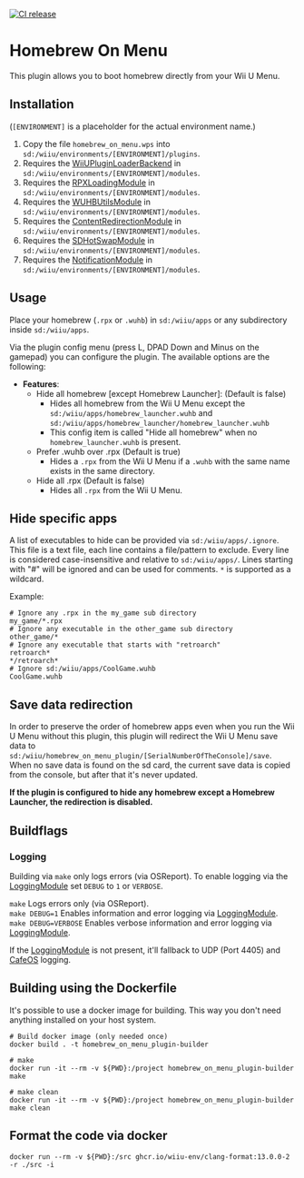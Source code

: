 [![CI release](https://github.com/wiiu-env/homebrew_on_menu_plugin/actions/workflows/ci.yml/badge.svg)](https://github.com/wiiu-env/homebrew_on_menu_plugin/actions/workflows/ci.yml)

# Homebrew On Menu

This plugin allows you to boot homebrew directly from your Wii U Menu.

## Installation
(`[ENVIRONMENT]` is a placeholder for the actual environment name.)

1. Copy the file `homebrew_on_menu.wps` into `sd:/wiiu/environments/[ENVIRONMENT]/plugins`.  
2. Requires the [WiiUPluginLoaderBackend](https://github.com/wiiu-env/WiiUPluginLoaderBackend) in `sd:/wiiu/environments/[ENVIRONMENT]/modules`.
3. Requires the [RPXLoadingModule](https://github.com/wiiu-env/RPXLoadingModule) in `sd:/wiiu/environments/[ENVIRONMENT]/modules`.
4. Requires the [WUHBUtilsModule](https://github.com/wiiu-env/WUHBUtilsModule) in `sd:/wiiu/environments/[ENVIRONMENT]/modules`.
5. Requires the [ContentRedirectionModule](https://github.com/wiiu-env/ContentRedirectionModule) in `sd:/wiiu/environments/[ENVIRONMENT]/modules`.
6. Requires the [SDHotSwapModule](https://github.com/wiiu-env/SDHotSwapModule) in `sd:/wiiu/environments/[ENVIRONMENT]/modules`.
7. Requires the [NotificationModule](https://github.com/wiiu-env/NotificationModule) in `sd:/wiiu/environments/[ENVIRONMENT]/modules`.

## Usage

Place your homebrew (`.rpx` or `.wuhb`) in `sd:/wiiu/apps` or any subdirectory inside `sd:/wiiu/apps`.

Via the plugin config menu (press L, DPAD Down and Minus on the gamepad) you can configure the plugin. The available options are the following:
- **Features**:
  - Hide all homebrew [except Homebrew Launcher]:  (Default is false)
    - Hides all homebrew from the Wii U Menu except the `sd:/wiiu/apps/homebrew_launcher.wuhb` and `sd:/wiiu/apps/homebrew_launcher/homebrew_launcher.wuhb`
    - This config item is called "Hide all homebrew" when no `homebrew_launcher.wuhb` is present.
  - Prefer .wuhb over .rpx (Default is true)
    - Hides a `.rpx` from the Wii U Menu if a `.wuhb` with the same name exists in the same directory.
  - Hide all .rpx (Default is false)
    - Hides all `.rpx` from the Wii U Menu.

## Hide specific apps

A list of executables to hide can be provided via `sd:/wiiu/apps/.ignore`. This file is a text file, each line contains a file/pattern to exclude. 
Every line is considered case-insensitive and relative to `sd:/wiiu/apps/`. Lines starting with "#" will be ignored and can be used for comments. `*` is supported as a wildcard.

Example:
```
# Ignore any .rpx in the my_game sub directory
my_game/*.rpx
# Ignore any executable in the other_game sub directory
other_game/*
# Ignore any executable that starts with "retroarch"
retroarch*
*/retroarch*
# Ignore sd:/wiiu/apps/CoolGame.wuhb
CoolGame.wuhb
```

## Save data redirection
In order to preserve the order of homebrew apps even when you run the Wii U Menu without this plugin, this plugin will redirect the Wii U Menu save data to 
`sd:/wiiu/homebrew_on_menu_plugin/[SerialNumberOfTheConsole]/save`. When no save data is found on the sd card, the current save data is copied from the console,
but after that it's never updated.

**If the plugin is configured to hide any homebrew except a Homebrew Launcher, the redirection is disabled.**

## Buildflags

### Logging
Building via `make` only logs errors (via OSReport). To enable logging via the [LoggingModule](https://github.com/wiiu-env/LoggingModule) set `DEBUG` to `1` or `VERBOSE`.

`make` Logs errors only (via OSReport).  
`make DEBUG=1` Enables information and error logging via [LoggingModule](https://github.com/wiiu-env/LoggingModule).  
`make DEBUG=VERBOSE` Enables verbose information and error logging via [LoggingModule](https://github.com/wiiu-env/LoggingModule).

If the [LoggingModule](https://github.com/wiiu-env/LoggingModule) is not present, it'll fallback to UDP (Port 4405) and [CafeOS](https://github.com/wiiu-env/USBSerialLoggingModule) logging.

## Building using the Dockerfile

It's possible to use a docker image for building. This way you don't need anything installed on your host system.

```
# Build docker image (only needed once)
docker build . -t homebrew_on_menu_plugin-builder

# make 
docker run -it --rm -v ${PWD}:/project homebrew_on_menu_plugin-builder make

# make clean
docker run -it --rm -v ${PWD}:/project homebrew_on_menu_plugin-builder make clean
```

## Format the code via docker

`docker run --rm -v ${PWD}:/src ghcr.io/wiiu-env/clang-format:13.0.0-2 -r ./src -i`
